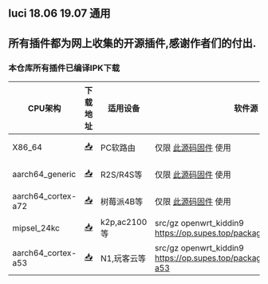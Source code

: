 ## luci 18.06 19.07 通用
## 所有插件都为网上收集的开源插件,感谢作者们的付出.

### 本仓库所有插件已编译IPK下载

| CPU架构           | 下载地址                                             | 适用设备    | 软件源    | 更新频率    |
|----------------|-----------------------------------------------------|--------------------------------------|-----------|-----------|
| X86_64         | [📥](https://op.supes.top/packages/x86_64/)         |          PC软路由    | 仅限 [此源码固件](https://github.com/kiddin9/OpenWrt_x86-r2s-r4s) 使用 | 日更  |
| aarch64_generic    | [📥](https://op.supes.top/packages/aarch64_generic/)     |   R2S/R4S等        |  仅限 [此源码固件](https://github.com/kiddin9/OpenWrt_x86-r2s-r4s) 使用 | 日更  |
| aarch64_cortex-a72    | [📥](https://op.supes.top/packages/aarch64_cortex-a72/)     |  树莓派4B等   |  仅限 [此源码固件](https://github.com/kiddin9/OpenWrt_x86-r2s-r4s) 使用  |  日更 |
| mipsel_24kc    | [📥](https://op.supes.top/packages/mipsel_24kc/)     |  k2p,ac2100等 | src/gz openwrt_kiddin9 https://op.supes.top/packages/mipsel_24kc   | 月更  |
| aarch64_cortex-a53    | [📥](https://op.supes.top/packages/aarch64_cortex-a53/) |  N1,玩客云等 |  src/gz openwrt_kiddin9 https://op.supes.top/packages/aarch64_cortex-a53 |   月更 |

